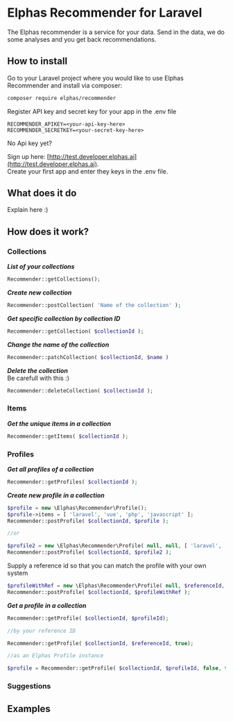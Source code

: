 # Elphas Recommender for Laravel
The Elphas recommender is a service for your data. Send in the data, we do some analyses and you get back recommendations.

## How to install

Go to your Laravel project where you would like to use Elphas Recommender and 
install via composer:
``` bash
composer require elphas/recommender 
```

Register API key and secret key for your app in the .env file
``` text
RECOMMENDER_APIKEY=<your-api-key-here>
RECOMMENDER_SECRETKEY=<your-secret-key-here>
```

No Api key yet? 

Sign up here: [http://test.developer.elphas.ai](http://test.developer.elphas.ai).  
Create your first app and enter they keys in the .env file.

## What does it do
Explain here :)

## How does it work?

### Collections

__*List of your collections*__
``` php
Recommender::getCollections();
```

__*Create new collection*__
``` php
Recommender::postCollection( 'Name of the collection' );
```

__*Get specific collection by collection ID*__
``` php
Recommender::getCollection( $collectionId );
```

__*Change the name of the collection*__
``` php
Recommender::patchCollection( $collectionId, $name )
```

__*Delete the collection*__  
Be carefull with this :)
``` php
Recommender::deleteCollection( $collectionId );
```

### Items

__*Get the unique items in a collection*__ 

``` php
Recommender::getItems( $collectionId );
```

### Profiles

__*Get all profiles of a collection*__

``` php
Recommender::getProfiles( $collectionId );
```


__*Create new profile in a collection*__

``` php
$profile = new \Elphas\Recommender\Profile();
$profile->items = [ 'laravel', 'vue', 'php', 'javascript' ];
Recommender::postProfile( $collectionId, $profile );

//or

$profile2 = new \Elphas\Recommender\Profile( null, null, [ 'laravel', 'vue', 'php', 'javascript' ] );
Recommender::postProfile( $collectionId, $profile2 );

```

Supply a reference id so that you can match the profile with your own system
``` php
$profileWithRef = new \Elphas\Recommender\Profile( null, $referenceId, [ 'laravel', 'vue', 'php', 'javascript' ] );
Recommender::postProfile( $collectionId, $profileWithRef );
```

__*Get a profile in a collection*__



``` php
Recommender::getProfile( $collectionId, $profileId);

//by your reference ID

Recommender::getProfile( $collectionId, $referenceId, true);

//as an Elphas Profile instance

$profile = Recommender::getProfile( $collectionId, $profileId, false, true);


```




### Suggestions


## Examples








	
